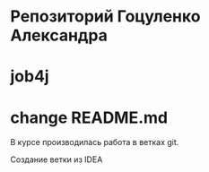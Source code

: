 # Репозиторий Гоцуленко Александра
# job4j
# change README.md

В курсе производилась работа в ветках git.

Создание ветки из IDEA